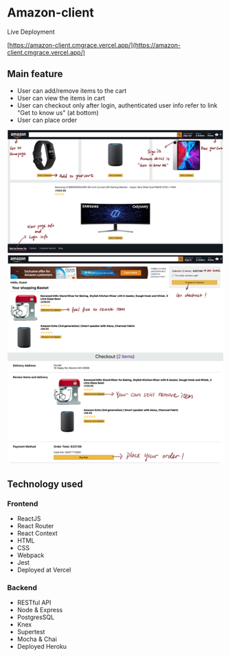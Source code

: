 # Amazon-client

Live Deployment

[https://amazon-client.cmgrace.vercel.app/](https://amazon-client.cmgrace.vercel.app/)

## Main feature

- User can add/remove items to the cart
- User can view the items in cart
- User can checkout only after login, authenticated user info refer to link "Get to know us" (at bottom)
- User can place order

<img src="images/first.png">
<img src="images/second.png">
<img src="images/third.png">

## Technology used

### Frontend

- ReactJS
- React Router
- React Context
- HTML
- CSS
- Webpack
- Jest
- Deployed at Vercel

### Backend

- RESTful API
- Node & Express
- PostgresSQL
- Knex
- Supertest
- Mocha & Chai
- Deployed Heroku
